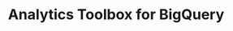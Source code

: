 ---
title: Analytics Toolbox for BigQuery
description: "Unlock Spatial Analytics in BigQuery"
icon: "/img/icons/bigquery-analytics-toolbox.png"
type: examples
category: transformations
layout: categories/list
euFlag: true
aliases:
    - /analytics-toolbox-bq/examples/categories/transformations/
---
